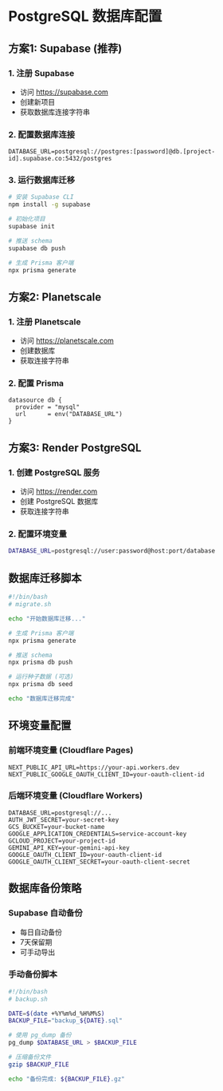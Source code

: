 # PostgreSQL 数据库配置

## 方案1: Supabase (推荐)

### 1. 注册 Supabase
- 访问 https://supabase.com
- 创建新项目
- 获取数据库连接字符串

### 2. 配置数据库连接
```
DATABASE_URL=postgresql://postgres:[password]@db.[project-id].supabase.co:5432/postgres
```

### 3. 运行数据库迁移
```bash
# 安装 Supabase CLI
npm install -g supabase

# 初始化项目
supabase init

# 推送 schema
supabase db push

# 生成 Prisma 客户端
npx prisma generate
```

## 方案2: Planetscale

### 1. 注册 Planetscale
- 访问 https://planetscale.com
- 创建数据库
- 获取连接字符串

### 2. 配置 Prisma
```prisma
datasource db {
  provider = "mysql"
  url      = env("DATABASE_URL")
}
```

## 方案3: Render PostgreSQL

### 1. 创建 PostgreSQL 服务
- 访问 https://render.com
- 创建 PostgreSQL 数据库
- 获取连接字符串

### 2. 配置环境变量
```bash
DATABASE_URL=postgresql://user:password@host:port/database
```

## 数据库迁移脚本

```bash
#!/bin/bash
# migrate.sh

echo "开始数据库迁移..."

# 生成 Prisma 客户端
npx prisma generate

# 推送 schema
npx prisma db push

# 运行种子数据 (可选)
npx prisma db seed

echo "数据库迁移完成"
```

## 环境变量配置

### 前端环境变量 (Cloudflare Pages)
```
NEXT_PUBLIC_API_URL=https://your-api.workers.dev
NEXT_PUBLIC_GOOGLE_OAUTH_CLIENT_ID=your-oauth-client-id
```

### 后端环境变量 (Cloudflare Workers)
```
DATABASE_URL=postgresql://...
AUTH_JWT_SECRET=your-secret-key
GCS_BUCKET=your-bucket-name
GOOGLE_APPLICATION_CREDENTIALS=service-account-key
GCLOUD_PROJECT=your-project-id
GEMINI_API_KEY=your-gemini-api-key
GOOGLE_OAUTH_CLIENT_ID=your-oauth-client-id
GOOGLE_OAUTH_CLIENT_SECRET=your-oauth-client-secret
```

## 数据库备份策略

### Supabase 自动备份
- 每日自动备份
- 7天保留期
- 可手动导出

### 手动备份脚本
```bash
#!/bin/bash
# backup.sh

DATE=$(date +%Y%m%d_%H%M%S)
BACKUP_FILE="backup_${DATE}.sql"

# 使用 pg_dump 备份
pg_dump $DATABASE_URL > $BACKUP_FILE

# 压缩备份文件
gzip $BACKUP_FILE

echo "备份完成: ${BACKUP_FILE}.gz"
```